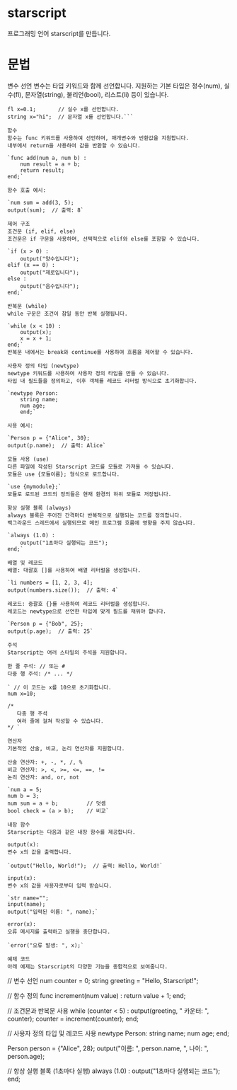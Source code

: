 # starscript
프로그래밍 언어 starscript를 만듭니다.

# 문법

변수 선언
변수는 타입 키워드와 함께 선언합니다. 지원하는 기본 타입은 정수(num), 실수(fl), 문자열(string), 불리언(bool), 리스트(li) 등이 있습니다.

```num x=0;        // 정수 x를 선언합니다.
fl x=0.1;       // 실수 x를 선언합니다.
string x="hi";  // 문자열 x를 선언합니다.```

함수
함수는 func 키워드를 사용하여 선언하며, 매개변수와 반환값을 지원합니다.
내부에서 return을 사용하여 값을 반환할 수 있습니다.

`func add(num a, num b) : 
    num result = a + b;
    return result;
end;`

함수 호출 예시:

`num sum = add(3, 5);
output(sum);  // 출력: 8`

제어 구조
조건문 (if, elif, else)
조건문은 if 구문을 사용하며, 선택적으로 elif와 else를 포함할 수 있습니다.

`if (x > 0) : 
    output("양수입니다");
elif (x == 0) : 
    output("제로입니다");
else : 
    output("음수입니다");
end;`

반복문 (while)
while 구문은 조건이 참일 동안 반복 실행됩니다.

`while (x < 10) : 
    output(x);
    x = x + 1;
end;`
반복문 내에서는 break와 continue를 사용하여 흐름을 제어할 수 있습니다.

사용자 정의 타입 (newtype)
newtype 키워드를 사용하여 사용자 정의 타입을 만들 수 있습니다.
타입 내 필드들을 정의하고, 이후 객체를 레코드 리터럴 방식으로 초기화합니다.

`newtype Person:
    string name;
    num age;
    end;`
    
사용 예시:

`Person p = {"Alice", 30};
output(p.name);  // 출력: Alice`

모듈 사용 (use)
다른 파일에 작성된 Starscript 코드를 모듈로 가져올 수 있습니다.
모듈은 use {모듈이름}; 형식으로 로드합니다.

`use {mymodule};`
모듈로 로드된 코드의 정의들은 현재 환경의 하위 모듈로 저장됩니다.

항상 실행 블록 (always)
always 블록은 주어진 간격마다 반복적으로 실행되는 코드를 정의합니다.
백그라운드 스레드에서 실행되므로 메인 프로그램 흐름에 영향을 주지 않습니다.

`always (1.0) : 
    output("1초마다 실행되는 코드");
end;`

배열 및 레코드
배열: 대괄호 []를 사용하여 배열 리터럴을 생성합니다.

`li numbers = [1, 2, 3, 4];
output(numbers.size());  // 출력: 4`

레코드: 중괄호 {}를 사용하여 레코드 리터럴을 생성합니다.
레코드는 newtype으로 선언한 타입에 맞게 필드를 채워야 합니다.

`Person p = {"Bob", 25};
output(p.age);  // 출력: 25`

주석
Starscript는 여러 스타일의 주석을 지원합니다.

한 줄 주석: // 또는 #
다중 행 주석: /* ... */

` // 이 코드는 x를 10으로 초기화합니다.
num x=10;

/* 
   다중 행 주석
   여러 줄에 걸쳐 작성할 수 있습니다.
*/ `

연산자
기본적인 산술, 비교, 논리 연산자를 지원합니다.

산술 연산자: +, -, *, /, %
비교 연산자: >, <, >=, <=, ==, !=
논리 연산자: and, or, not

`num a = 5;
num b = 3;
num sum = a + b;         // 덧셈
bool check = (a > b);    // 비교`

내장 함수
Starscript는 다음과 같은 내장 함수를 제공합니다.

output(x):
변수 x의 값을 출력합니다.

`output("Hello, World!");  // 출력: Hello, World!`

input(x):
변수 x의 값을 사용자로부터 입력 받습니다.

`str name="";
input(name);
output("입력된 이름: ", name);`

error(x):
오류 메시지를 출력하고 실행을 중단합니다.

`error("오류 발생: ", x);`

예제 코드
아래 예제는 Starscript의 다양한 기능을 종합적으로 보여줍니다.

```
// 변수 선언
num counter = 0;
string greeting = "Hello, Starscript!";

// 함수 정의
func increment(num value) :
    return value + 1;
end;

// 조건문과 반복문 사용
while (counter < 5) :
    output(greeting, " 카운터: ", counter);
    counter = increment(counter);
end;

// 사용자 정의 타입 및 레코드 사용
newtype Person:
    string name;
    num age;
end;

Person person = {"Alice", 28};
output("이름: ", person.name, ", 나이: ", person.age);

// 항상 실행 블록 (1초마다 실행)
always (1.0) :
    output("1초마다 실행되는 코드");
end;
```
